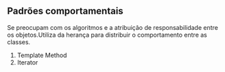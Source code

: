 ## Padrões comportamentais
<div>
<p>Se preocupam com os algoritmos e a atribuição de responsabilidade entre os objetos.Utiliza da herança para distribuir o comportamento entre as classes.</p>

<ol>
  <li>Template Method</li>
  <li>Iterator</li>
  </ol>
</div>
